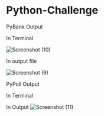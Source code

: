 # Python-Challenge
PyBank Output

  In Terminal
  
   ![Screenshot (10)](https://user-images.githubusercontent.com/49598347/58926753-db99e300-8711-11e9-8427-aa7104fd02ac.png)
  
  
  In output file
  
      
![Screenshot (9)](https://user-images.githubusercontent.com/49598347/58926721-bf964180-8711-11e9-9bfe-f5a14799f94e.png)


PyPoll Output

In Terminal
 







In Output
![Screenshot (11)](https://user-images.githubusercontent.com/49598347/59006887-ca240a00-87e9-11e9-8b08-e8fb3e683ebd.png)


  

     
        
        
